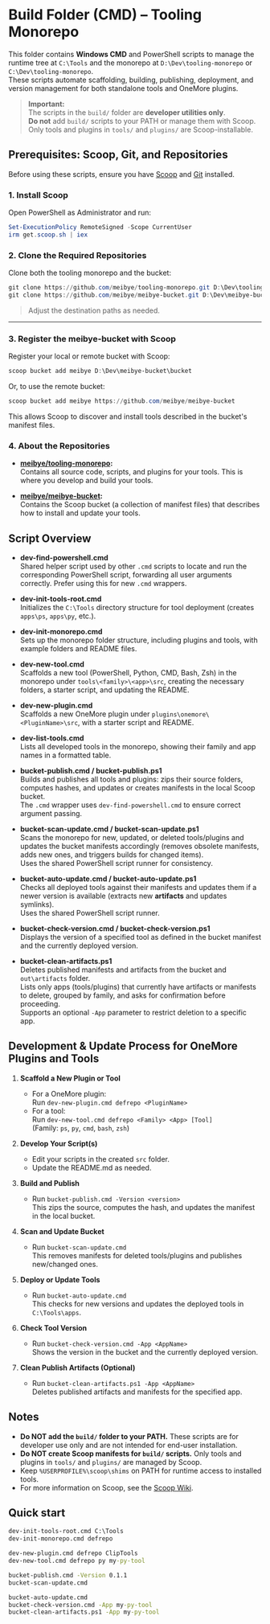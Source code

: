 # Build Folder (CMD) – Tooling Monorepo

This folder contains **Windows CMD** and PowerShell scripts to manage the runtime tree at `C:\Tools` and the monorepo at `D:\Dev\tooling-monorepo` or `C:\Dev\tooling-monorepo`.  
These scripts automate scaffolding, building, publishing, deployment, and version management for both standalone tools and OneMore plugins.

> **Important:**  
> The scripts in the `build/` folder are **developer utilities only**.  
> **Do not** add `build/` scripts to your PATH or manage them with Scoop.  
> Only tools and plugins in `tools/` and `plugins/` are Scoop-installable.

## Prerequisites: Scoop, Git, and Repositories

Before using these scripts, ensure you have [Scoop](https://scoop.sh/) and [Git](https://git-scm.com/) installed.

### 1. Install Scoop

Open PowerShell as Administrator and run:
```powershell
Set-ExecutionPolicy RemoteSigned -Scope CurrentUser
irm get.scoop.sh | iex
```

### 2. Clone the Required Repositories

Clone both the tooling monorepo and the bucket:

```powershell
git clone https://github.com/meibye/tooling-monorepo.git D:\Dev\tooling-monorepo
git clone https://github.com/meibye/meibye-bucket.git D:\Dev\meibye-bucket
```

> Adjust the destination paths as needed.
****
### 3. Register the meibye-bucket with Scoop

Register your local or remote bucket with Scoop:

```powershell
scoop bucket add meibye D:\Dev\meibye-bucket\bucket
```
Or, to use the remote bucket:
```powershell
scoop bucket add meibye https://github.com/meibye/meibye-bucket
```

This allows Scoop to discover and install tools described in the bucket's manifest files.

### 4. About the Repositories

- **[meibye/tooling-monorepo](https://github.com/meibye/tooling-monorepo):**  
  Contains all source code, scripts, and plugins for your tools. This is where you develop and build your tools.

- **[meibye/meibye-bucket](https://github.com/meibye/meibye-bucket):**  
  Contains the Scoop bucket (a collection of manifest files) that describes how to install and update your tools.

## Script Overview

- **dev-find-powershell.cmd**  
  Shared helper script used by other `.cmd` scripts to locate and run the corresponding PowerShell script, forwarding all user arguments correctly. Prefer using this for new `.cmd` wrappers.

- **dev-init-tools-root.cmd**  
  Initializes the `C:\Tools` directory structure for tool deployment (creates `apps\ps`, `apps\py`, etc.).

- **dev-init-monorepo.cmd**  
  Sets up the monorepo folder structure, including plugins and tools, with example folders and README files.

- **dev-new-tool.cmd**  
  Scaffolds a new tool (PowerShell, Python, CMD, Bash, Zsh) in the monorepo under `tools\<family>\<app>\src`, creating the necessary folders, a starter script, and updating the README.

- **dev-new-plugin.cmd**  
  Scaffolds a new OneMore plugin under `plugins\onemore\<PluginName>\src`, with a starter script and README.

- **dev-list-tools.cmd**  
  Lists all developed tools in the monorepo, showing their family and app names in a formatted table.

- **bucket-publish.cmd / bucket-publish.ps1**  
  Builds and publishes all tools and plugins: zips their source folders, computes hashes, and updates or creates manifests in the local Scoop bucket.  
  The `.cmd` wrapper uses `dev-find-powershell.cmd` to ensure correct argument passing.

- **bucket-scan-update.cmd / bucket-scan-update.ps1**  
  Scans the monorepo for new, updated, or deleted tools/plugins and updates the bucket manifests accordingly (removes obsolete manifests, adds new ones, and triggers builds for changed items).  
  Uses the shared PowerShell script runner for consistency.

- **bucket-auto-update.cmd / bucket-auto-update.ps1**  
  Checks all deployed tools against their manifests and updates them if a newer version is available (extracts new **artifacts** and updates symlinks).  
  Uses the shared PowerShell script runner.

- **bucket-check-version.cmd / bucket-check-version.ps1**  
  Displays the version of a specified tool as defined in the bucket manifest and the currently deployed version.

- **bucket-clean-artifacts.ps1**  
  Deletes published manifests and artifacts from the bucket and `out\artifacts` folder.  
  Lists only apps (tools/plugins) that currently have artifacts or manifests to delete, grouped by family, and asks for confirmation before proceeding.  
  Supports an optional `-App` parameter to restrict deletion to a specific app.

## Development & Update Process for OneMore Plugins and Tools

1. **Scaffold a New Plugin or Tool**
   - For a OneMore plugin:  
     Run `dev-new-plugin.cmd defrepo <PluginName>`
   - For a tool:  
     Run `dev-new-tool.cmd defrepo <Family> <App> [Tool]`  
     (Family: `ps`, `py`, `cmd`, `bash`, `zsh`)

2. **Develop Your Script(s)**
   - Edit your scripts in the created `src` folder.
   - Update the README.md as needed.

3. **Build and Publish**
   - Run `bucket-publish.cmd -Version <version>`  
     This zips the source, computes the hash, and updates the manifest in the local bucket.

4. **Scan and Update Bucket**
   - Run `bucket-scan-update.cmd`  
     This removes manifests for deleted tools/plugins and publishes new/changed ones.

5. **Deploy or Update Tools**
   - Run `bucket-auto-update.cmd`  
     This checks for new versions and updates the deployed tools in `C:\Tools\apps`.

6. **Check Tool Version**
   - Run `bucket-check-version.cmd -App <AppName>`  
     Shows the version in the bucket and the currently deployed version.

7. **Clean Publish Artifacts (Optional)**  
   - Run `bucket-clean-artifacts.ps1 -App <AppName>`  
     Deletes published artifacts and manifests for the specified app.

## Notes

- **Do NOT add the `build/` folder to your PATH.** These scripts are for developer use only and are not intended for end-user installation.
- **Do NOT create Scoop manifests for `build/` scripts.** Only tools and plugins in `tools/` and `plugins/` are managed by Scoop.
- Keep `%USERPROFILE%\scoop\shims` on PATH for runtime access to installed tools.
- For more information on Scoop, see the [Scoop Wiki](https://github.com/ScoopInstaller/Scoop/wiki).

## Quick start
```cmd
dev-init-tools-root.cmd C:\Tools
dev-init-monorepo.cmd defrepo

dev-new-plugin.cmd defrepo ClipTools
dev-new-tool.cmd defrepo py my-py-tool

bucket-publish.cmd -Version 0.1.1
bucket-scan-update.cmd

bucket-auto-update.cmd
bucket-check-version.cmd -App my-py-tool
bucket-clean-artifacts.ps1 -App my-py-tool
```
